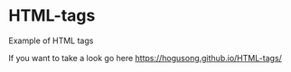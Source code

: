 # HTML-tags

Example of HTML tags

If you want to take a look go here https://hogusong.github.io/HTML-tags/
